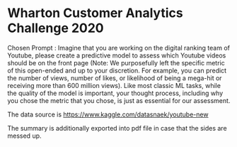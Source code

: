 # Wharton Customer Analytics Challenge 2020


Chosen Prompt : Imagine that you are working on the digital ranking team of Youtube, please create a predictive model to assess which Youtube videos should be on the front page (Note: We purposefully left the specific metric of this open-ended and up to your discretion. For example, you can predict the number of views, number of likes, or likelihood of being a mega-hit or
receiving more than 600 million views). Like most classic ML tasks, while the quality of the model is important, your thought process, including why you chose the metric that you chose, is just as essential for our assessment.

The data source is https://www.kaggle.com/datasnaek/youtube-new

The summary is additionally exported into pdf file in case that the sides are messed up.
